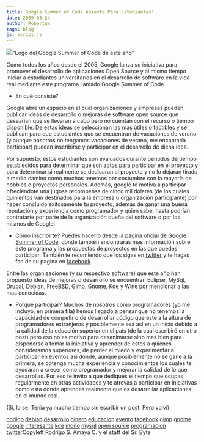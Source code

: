 ```yaml
---
title: Google Summer of Code Abierto Para Estudiantes!
date: 2009-03-24
author: Robertux
tags: blog
js: script.js
---
```


[![](http://2.bp.blogspot.com/_jH77WNrMVRA/Scm8pWBtlPI/AAAAAAAAFro/pCuEM2nIEyg/s400/2009+summer+of+code+logo+final+r3-01.png)](http://2.bp.blogspot.com/_jH77WNrMVRA/Scm8pWBtlPI/AAAAAAAAFro/pCuEM2nIEyg/s1600-h/2009+summer+of+code+logo+final+r3-01.png)"Logo del Google Summer of
      Code de este año"

Como todos los años desde el 2005, Google lanza su iniciativa para promover el desarrollo
      de aplicaciones Open Source y al mismo tiempo iniciar a estudiantes universitarios en el
      desarrollo de software en la vida real mediante este programa llamado Google Summer of
      Code.

- En qué consiste?

Google abre un espacio en el cual organizaciones y
      empresas pueden publicar ideas de desarrollo o mejoras de software open source que desearían
      que se llevaran a cabo pero no cuentan con el recurso o tiempo disponible. De estas ideas se
      seleccionan las mas útiles o factibles y se publican para que estudiantes que se encuentran de
      vacaciones de verano (y aunque nosotros no tengamos vacaciones de verano, me encantaría
      participar) puedan inscribirse y participar en el desarrollo de dicha idea.

Por supuesto, estos estudiantes son evaluados durante periodos de tiempo establecidos
      para determinar que son aptos para participar en el proyecto y para determinar si realmente se
      dedicaran al proyecto y no lo dejaran tirado a medio camino como muchos tenemos por costumbre
      con la mayoría de hobbies o proyectos personales. Además, google te motiva a participar
      ofreciéndote una jugosa recompensa de cinco mil dolares (de los cuales quinientos van
      destinados para la empresa u organización participante) por haber concluido exitosamente tu
      proyecto, además de ganar una buena reputación y experiencia como programador y quien sabe,
      hasta podrían contratarte por parte de la organización dueña del software o por los mismos de
      Google!

- Cómo inscribirte?
Puedes hacerlo desde la [pagina oficial de Google Summer of Code](http://socghop.appspot.com/), donde
      también encontraras mas información sobre este programa y las propuestas de proyectos en las
      que puedes participar. También te recomiendo que los sigas en [twitter](http://www.twitter.com/gsoc) y te hagas fan de su pagina en [facebook](http://www.facebook.com/pages/Google-Summer-of-Code/72468835990).

Entre las organizaciones (y su respectivo software) que este año han
      propuesto ideas de mejoras o desarrollo se encuentran Eclipse, MySql, Drupal, Debian, FreeBSD,
      Gimp, Gnome, Kde y Wine por mencionar a las mas conocidas.

- Porqué participar?
Muchos de nosotros como programadores (yo me
      incluyo, en primera fila) hemos llegado a pensar que no tenemos la capacidad de competir o de
      desarrollar código que este a la altura de programadores extranjeros y posiblemente sea así en
      un inicio debido a la calidad de la educción superior en el país (de la cual escribiré en otro
      post) pero eso no es motivo para desanimarse sino mas bien para disponerse a tomar la
      iniciativa y aprender de estos a quienes consideramos superiores, de perder el miedo y
      experimentar a participar en eventos así donde, aunque posiblemente no se gane a la primera,
      se obtenga mucha experiencia y conocimientos los cuales te ayudaran a crecer como programador
      y mejorar la calidad de lo que desarrollas. Por eso te invito a que dediques el tiempo que
      ocupas regularmente en otras actividades y te atrevas a participar en iniciativas como esta
      donde aprendes realmente que es desarrollar aplicaciones en el mundo real.

(Si, lo se. Tenia ya mucho tiempo sin escribir un
      post. Pero volví)

[codigo](http://www.blogalaxia.com/tags/codigo) [debian](http://www.blogalaxia.com/tags/debian) [desarrollo](http://www.blogalaxia.com/tags/desarrollo) [dinero](http://www.blogalaxia.com/tags/dinero) [educacion](http://www.blogalaxia.com/tags/educacion) [evento](http://www.blogalaxia.com/tags/evento) [facebook](http://www.blogalaxia.com/tags/facebook) [gimp](http://www.blogalaxia.com/tags/gimp) [gnome](http://www.blogalaxia.com/tags/gnome) [google](http://www.blogalaxia.com/tags/google) [interesante](http://www.blogalaxia.com/tags/interesante) [kde](http://www.blogalaxia.com/tags/kde) [mono](http://www.blogalaxia.com/tags/mono) [mysql](http://www.blogalaxia.com/tags/mysql) [open source](http://www.blogalaxia.com/tags/open+source) [programacion](http://www.blogalaxia.com/tags/programacion) [twitter](http://www.blogalaxia.com/tags/twitter)Copyleft Rodrigo S. Amaya C. y el staff del Sr.
      Byte